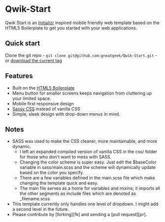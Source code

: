Qwik-Start
==========

Qwik Start is an [Initializr](http://www.initializr.com/) inspired mobile friendly web template based on the HTML5 Boilerplate to get you started with your web applications.

## Quick start

Clone the git repo - `git clone git@github.com:gneatgeek/Qwik-Start.git` - or [download the current tag](https://github.com/gneatgeek/Qwik-Start/zipball/v1.0)

## Features

* Built on the [HTML5 Boilerplate](http://html5boilerplate.com/)
* Menu button for smaller screens keeps navigation from cluttering up your limited space.
* Mobile first responsive design
* [Sassy CSS](http://sass-lang.com/) instead of vanilla CSS
* Simple, sleek design with drop-down menus in mind.

## Notes

* SASS was used to make the CSS cleaner, more maintainable, and more dynamic.
    * I left an expanded compiled version of vanilla CSS in the css/ folder for those who don't want to mess with SASS.
    * Changing the color scheme is super easy. Just edit the $baseColor variable in sass/main.scss and the scheme will dynamically update based on the color you specify.
    * There are a few variables defined in the main.scss file which make changing the template quick and easy.
    * The main file serves as a home for variables and mixins; it imports all the other segments as include files which are denoted as _filename.scss
* This template currently only handles one level of dropdown. I might add a second level in the future.
* Please contribute by [forking][fk] and sending a [pull request][pr].
